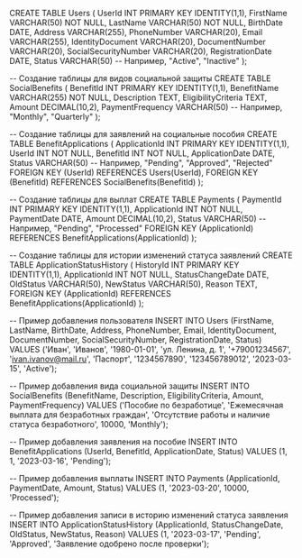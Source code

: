 CREATE TABLE Users (
    UserId INT PRIMARY KEY IDENTITY(1,1),
    FirstName VARCHAR(50) NOT NULL,
    LastName VARCHAR(50) NOT NULL,
    BirthDate DATE,
    Address VARCHAR(255),
    PhoneNumber VARCHAR(20),
    Email VARCHAR(255),
    IdentityDocument VARCHAR(20),
    DocumentNumber VARCHAR(20),
    SocialSecurityNumber VARCHAR(20),
    RegistrationDate DATE,
    Status VARCHAR(50) -- Например, "Active", "Inactive"
);

-- Создание таблицы для видов социальной защиты
CREATE TABLE SocialBenefits (
    BenefitId INT PRIMARY KEY IDENTITY(1,1),
    BenefitName VARCHAR(255) NOT NULL,
    Description TEXT,
    EligibilityCriteria TEXT,
    Amount DECIMAL(10,2),
    PaymentFrequency VARCHAR(50) -- Например, "Monthly", "Quarterly"
);

-- Создание таблицы для заявлений на социальные пособия
CREATE TABLE BenefitApplications (
    ApplicationId INT PRIMARY KEY IDENTITY(1,1),
    UserId INT NOT NULL,
    BenefitId INT NOT NULL,
    ApplicationDate DATE,
    Status VARCHAR(50) -- Например, "Pending", "Approved", "Rejected"
    FOREIGN KEY (UserId) REFERENCES Users(UserId),
    FOREIGN KEY (BenefitId) REFERENCES SocialBenefits(BenefitId)
);

-- Создание таблицы для выплат
CREATE TABLE Payments (
    PaymentId INT PRIMARY KEY IDENTITY(1,1),
    ApplicationId INT NOT NULL,
    PaymentDate DATE,
    Amount DECIMAL(10,2),
    Status VARCHAR(50) -- Например, "Pending", "Processed"
    FOREIGN KEY (ApplicationId) REFERENCES BenefitApplications(ApplicationId)
);

-- Создание таблицы для истории изменений статуса заявлений
CREATE TABLE ApplicationStatusHistory (
    HistoryId INT PRIMARY KEY IDENTITY(1,1),
    ApplicationId INT NOT NULL,
    StatusChangeDate DATE,
    OldStatus VARCHAR(50),
    NewStatus VARCHAR(50),
    Reason TEXT,
    FOREIGN KEY (ApplicationId) REFERENCES BenefitApplications(ApplicationId)
);

-- Пример добавления пользователя
INSERT INTO Users (FirstName, LastName, BirthDate, Address, PhoneNumber, Email, IdentityDocument, DocumentNumber, SocialSecurityNumber, RegistrationDate, Status) VALUES
('Иван', 'Иванов', '1980-01-01', 'ул. Ленина, д. 1', '+79001234567', 'ivan.ivanov@mail.ru', 'Паспорт', '1234567890', '123456789012', '2023-03-15', 'Active');

-- Пример добавления вида социальной защиты
INSERT INTO SocialBenefits (BenefitName, Description, EligibilityCriteria, Amount, PaymentFrequency) VALUES
('Пособие по безработице', 'Ежемесячная выплата для безработных граждан', 'Отсутствие работы и наличие статуса безработного', 10000, 'Monthly');

-- Пример добавления заявления на пособие
INSERT INTO BenefitApplications (UserId, BenefitId, ApplicationDate, Status) VALUES
(1, 1, '2023-03-16', 'Pending');

-- Пример добавления выплаты
INSERT INTO Payments (ApplicationId, PaymentDate, Amount, Status) VALUES
(1, '2023-03-20', 10000, 'Processed');

-- Пример добавления записи в историю изменений статуса заявления
INSERT INTO ApplicationStatusHistory (ApplicationId, StatusChangeDate, OldStatus, NewStatus, Reason) VALUES
(1, '2023-03-17', 'Pending', 'Approved', 'Заявление одобрено после проверки');
